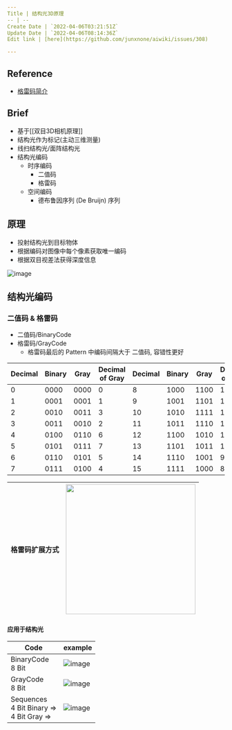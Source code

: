 ```yaml
---
Title | 结构光3D原理
-- | --
Create Date | `2022-04-06T03:21:51Z`
Update Date | `2022-04-06T08:14:36Z`
Edit link | [here](https://github.com/junxnone/aiwiki/issues/308)

---
```

## Reference
- [格雷码简介](https://www.cnblogs.com/zhuruibi/p/8988044.html)

## Brief
- 基于[[双目3D相机原理]]
- 结构光作为标记(主动三维测量)
- 线扫结构光/面阵结构光
- 结构光编码
  - 时序编码
    - 二值码
    - 格雷码
  - 空间编码
    - 德布鲁因序列 (De Bruijn) 序列

## 原理
- 投射结构光到目标物体
- 根据编码对图像中每个像素获取唯一编码
- 根据双目视差法获得深度信息


![image](https://user-images.githubusercontent.com/2216970/161928164-3e1f6629-3f25-4945-8222-f270b9e9dbcb.png)

## 结构光编码

### 二值码 & 格雷码
- 二值码/BinaryCode
- 格雷码/GrayCode
  - 格雷码最后的 Pattern 中编码间隔大于 二值码, 容错性更好



Decimal | Binary | Gray | Decimal of Gray | Decimal | Binary | Gray | Decimal of Gray
-- | -- | -- | -- | -- | -- | -- | --
0 | 0000 | 0000 | 0 | 8 | 1000 | 1100 | 12
1 | 0001 | 0001 | 1 | 9 | 1001 | 1101 | 13
2 | 0010 | 0011 | 3 | 10 | 1010 | 1111 | 15
3 | 0011 | 0010 | 2 | 11 | 1011 | 1110 | 14
4 | 0100 | 0110 | 6 | 12 | 1100 | 1010 | 10
5 | 0101 | 0111 | 7 | 13 | 1101 | 1011 | 11
6 | 0110 | 0101 | 5 | 14 | 1110 | 1001 | 9
7 | 0111 | 0100 | 4 | 15 | 1111 | 1000 | 8

格雷码扩展方式 | <img width=300 src="https://user-images.githubusercontent.com/2216970/161923184-0c78b4db-9a9e-4292-9a6a-5d780537a6d7.png">
-- | --

#### 应用于结构光

Code | example
-- | --
BinaryCode<br>8 Bit | ![image](https://user-images.githubusercontent.com/2216970/161918556-85f99a7a-fcd4-4119-8455-d10c790db3c1.png)
GrayCode<br>8 Bit | ![image](https://user-images.githubusercontent.com/2216970/161918629-c6ef7bdc-656f-45ff-a5ca-307783981dff.png)
Sequences<br>4 Bit Binary =><br> 4 Bit Gray => |  ![image](https://user-images.githubusercontent.com/2216970/161919030-3ca0c613-0bc5-42e7-9023-0d92366647e6.png)



